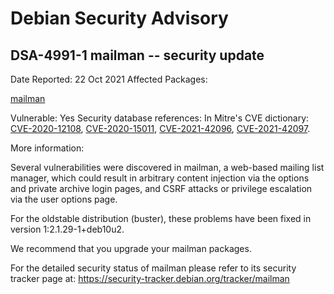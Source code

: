 
Debian Security Advisory
========================


DSA-4991-1 mailman -- security update
-------------------------------------



Date Reported:
22 Oct 2021
Affected Packages:

[mailman](https://packages.debian.org/src:mailman)

Vulnerable:
Yes
Security database references:
In Mitre's CVE dictionary: [CVE-2020-12108](https://security-tracker.debian.org/tracker/CVE-2020-12108), [CVE-2020-15011](https://security-tracker.debian.org/tracker/CVE-2020-15011), [CVE-2021-42096](https://security-tracker.debian.org/tracker/CVE-2021-42096), [CVE-2021-42097](https://security-tracker.debian.org/tracker/CVE-2021-42097).  

More information:

Several vulnerabilities were discovered in mailman, a web-based mailing
list manager, which could result in arbitrary content injection via the
options and private archive login pages, and CSRF attacks or privilege
escalation via the user options page.


For the oldstable distribution (buster), these problems have been fixed
in version 1:2.1.29-1+deb10u2.


We recommend that you upgrade your mailman packages.


For the detailed security status of mailman please refer to
its security tracker page at:
<https://security-tracker.debian.org/tracker/mailman>





